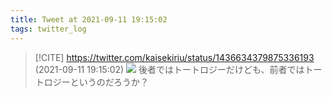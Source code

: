 ```yaml
---
title: Tweet at 2021-09-11 19:15:02
tags: twitter_log
---
```


> [!CITE] https://twitter.com/kaisekiriu/status/1436634379875336193 (2021-09-11 19:15:02)
> ![](https://twitter.com/kaisekiriu/status/1436634379875336193)
> 後者ではトートロジーだけども、前者ではトートロジーというのだろうか？
